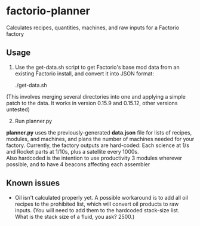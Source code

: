 # factorio-planner
Calculates recipes, quantities, machines, and raw inputs for a Factorio factory

## Usage
1) Use the get-data.sh script to get Factorio's base mod data from an 
existing Factorio install, and convert it into JSON format:

    ./get-data.sh <path-to-factorio>

(This involves merging several directories into one and applying a simple 
patch to the data.  It works in version 0.15.9 and 0.15.12, other versions 
untested)

2) Run planner.py

**planner.py** uses the previously-generated **data.json** file for lists 
of recipes, modules, and machines, and plans the number of machines needed 
for your factory.  Currently, the factory outputs are hard-coded: Each 
science at 1/s and Rocket parts at 1/10s, plus a satellite every 1000s.  
Also hardcoded is the intention to use productivity 3 modules wherever
possible, and to have 4 beacons affecting each assembler

## Known issues

* Oil isn't calculated properly yet.  A possible workaround is to add all 
oil recipes to the prohibited list, which will convert oil products to raw 
inputs.  (You will need to add them to the hardcoded stack-size list.  
What is the stack size of a fluid, you ask?  2500.)
